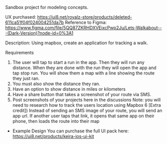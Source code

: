 Sandbox project for modeling concepts.

UX purchased: https://ui8.net/royalz-store/products/deleted-611ca51f04f024004251da7b
Reference to Figma: https://www.figma.com/file/5QQ87ZKRHDXVEixcPwp2Ju/Lets-Walkabout---(Dark-Version)?node-id=0%3A1


Description: Using mapbox, create an application for tracking a walk.

Requirements

1) The user will tap to start a run in the app. Then they will run any distance. When they are done 
   with the run they will open the app and tap stop run. You will show them a map with a line 
   showing the route they just ran.
2) You must also show the distance they ran.
3) Have an option to show distance in miles or kilometers
4) Have a share button that takes a screenshot of your route via SMS.
5) Post screenshots of your projects here in the discussions Note: you will need to research how to
   track the users location using Mapbox
6 [Extra credit]) Instead of sending an SMS image of your route, you will send an app url. If 
   another user taps that link, it opens that same app on their phone, then loads the route into 
   their map

* Example Design You can purchase the full UI pack here: https://ui8.net/products/keira-ios-ui-kit